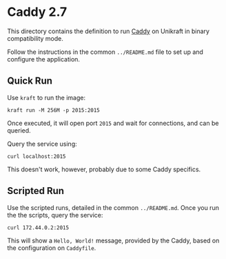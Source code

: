 # Caddy 2.7

This directory contains the definition to run [Caddy](https://github.com/caddyserver/caddy) on Unikraft in binary compatibility mode.

Follow the instructions in the common `../README.md` file to set up and configure the application.

## Quick Run

Use `kraft` to run the image:

```console
kraft run -M 256M -p 2015:2015
```

Once executed, it will open port `2015` and wait for connections, and can be queried.

Query the service using:

```console
curl localhost:2015
```

This doesn't work, however, probably due to some Caddy specifics.

## Scripted Run

Use the scripted runs, detailed in the common `../README.md`.
Once you run the the scripts, query the service:

```console
curl 172.44.0.2:2015
```

This will show a `Hello, World!` message, provided by the Caddy, based on the configuration on `Caddyfile`.
